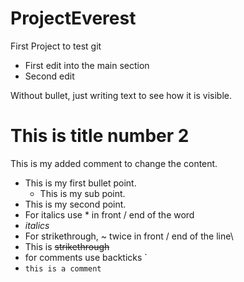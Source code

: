 # ProjectEverest
First Project to test git

- First edit into the main section
- Second edit

Without bullet, just writing text to see how it is visible.

# This is title number 2
This is my added comment to change the content. 

- This is my first bullet point.
  - This is my sub point.
- This is my second point.
- For italics use * in front / end of the word
- *italics* 
- For strikethrough, ~ twice in front / end of the line\
- This is ~~strikethrough~~ 
- for comments use backticks `
- `this is a comment`
